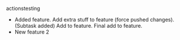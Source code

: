 actionstesting

- Added feature. Add extra stuff to feature (force pushed changes). (Subtask added) Add to feature. Final add to feature.
- New feature 2